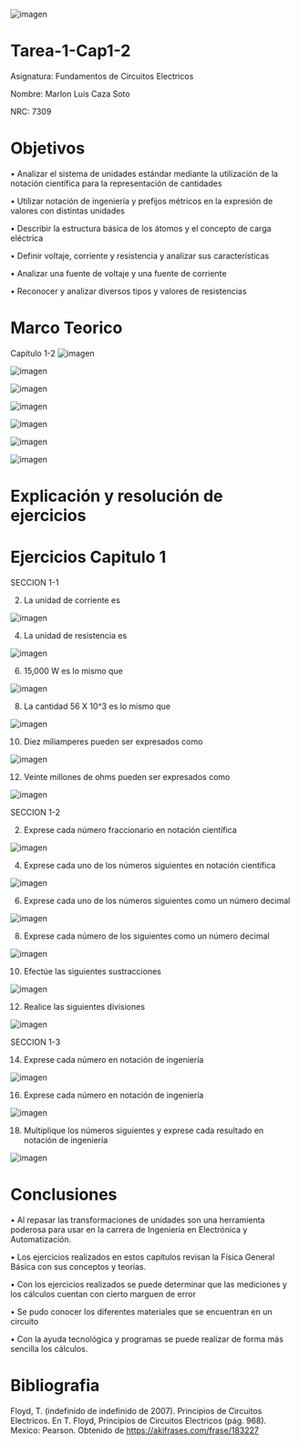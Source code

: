 ![imagen](https://user-images.githubusercontent.com/105812540/169170187-c196cd47-cab4-4ce5-9db3-5f7ce407d292.png)


# Tarea-1-Cap1-2
Asignatura: Fundamentos de Circuitos Electricos

Nombre: Marlon Luis Caza Soto 

NRC: 7309

# Objetivos 

•	Analizar el sistema de unidades estándar mediante la utilización de la notación científica para la representación de cantidades

•	Utilizar notación de ingeniería y prefijos métricos en la expresión de valores con distintas unidades 

•	Describir la estructura básica de los átomos  y el concepto de carga eléctrica

•	Definir voltaje, corriente y resistencia y analizar sus características

•	Analizar una fuente de voltaje y una fuente de corriente

•	Reconocer y analizar diversos tipos y valores de resistencias

# Marco Teorico 

Capitulo 1-2
![imagen](https://user-images.githubusercontent.com/105812540/169189273-f379a850-1594-48c1-ae8e-efd29b907bb5.png)

![imagen](https://user-images.githubusercontent.com/105812540/169189585-c1a5486c-8b2d-48ba-9650-f774095638ff.png)

![imagen](https://user-images.githubusercontent.com/105812540/169189194-48374812-c92e-4e54-baf3-020eb07fe3c0.png)

![imagen](https://user-images.githubusercontent.com/105812540/169189314-d22e7490-e2d7-4db6-bbb7-24553f45f39e.png)

![imagen](https://user-images.githubusercontent.com/105812540/169189823-ef385686-7515-48c6-9f64-347f98ff4d7c.png)

![imagen](https://user-images.githubusercontent.com/105812540/169189341-64b343f7-ae04-4824-859b-211282606ee3.png)

![imagen](https://user-images.githubusercontent.com/105812540/169189381-2164fcb0-ef52-4d20-97ba-eb1bd8c151ad.png)


# Explicación y resolución de ejercicios

# Ejercicios Capitulo 1 

SECCION 1-1

2. La unidad de corriente es

![imagen](https://user-images.githubusercontent.com/105812540/169190934-8d3f41ad-21da-4742-9d2e-42122eeba4ed.png)

4. La unidad de resistencia es

![imagen](https://user-images.githubusercontent.com/105812540/169191128-45b67945-d3c5-4b87-b1a1-2c9c86d7550f.png)

6. 15,000 W es lo mismo que

![imagen](https://user-images.githubusercontent.com/105812540/169191219-af69dd7c-f9fc-4bbd-9805-999077158ab6.png)

8. La cantidad 56 X 10^3 es lo mismo que

![imagen](https://user-images.githubusercontent.com/105812540/169191296-c5cfce15-3088-4604-b1b2-ee6709476f06.png)

10. Diez miliamperes pueden ser expresados como

![imagen](https://user-images.githubusercontent.com/105812540/169191805-0279623b-67b5-4d37-b1b2-c9f1cb0432b9.png)

12. Veinte millones de ohms pueden ser expresados como

![imagen](https://user-images.githubusercontent.com/105812540/169191872-1481704c-250b-43e4-9272-a32d57eb797c.png)

SECCION 1-2

2. Exprese cada número fraccionario en notación científica

![imagen](https://user-images.githubusercontent.com/105812540/169192807-063addde-1753-4c4a-a4c9-2d318c2af1fb.png)

4. Exprese cada uno de los números siguientes en notación científica

![imagen](https://user-images.githubusercontent.com/105812540/169192836-b2d036a8-47c7-409c-be96-b7b094f4f396.png)

6. Exprese cada uno de los números siguientes como un número decimal

![imagen](https://user-images.githubusercontent.com/105812540/169194182-8cb5127f-2625-4ab0-9022-eda63923b74f.png)

8. Exprese cada número de los siguientes como un número decimal 

![imagen](https://user-images.githubusercontent.com/105812540/169194250-ae1afca4-b9bc-4538-9c9e-32bdadaddfe7.png)

10. Efectúe las siguientes sustracciones

![imagen](https://user-images.githubusercontent.com/105812540/169194504-197c28ea-fe99-4cc1-b845-7e1a2c6ede70.png)

12. Realice las siguientes divisiones

![imagen](https://user-images.githubusercontent.com/105812540/169194598-a10ceae2-3b3d-45b6-ac91-37814ca154f9.png)

SECCION 1-3

14. Exprese cada número en notación de ingeniería

![imagen](https://user-images.githubusercontent.com/105812540/169194713-94093451-66b8-4150-97d2-4a8147fb26b3.png)

16. Exprese cada número en notación de ingeniería

![imagen](https://user-images.githubusercontent.com/105812540/169194752-b7cc73fa-e375-4ac5-94ba-1b778ad42230.png)

18. Multiplique los números siguientes y exprese cada resultado en notación de ingeniería

![imagen](https://user-images.githubusercontent.com/105812540/169194809-88a3afc2-8bd0-4773-a163-ddebf5f26e3d.png)








# Conclusiones 
•	Al repasar las transformaciones de unidades son una herramienta poderosa para usar en la carrera de Ingeniería en Electrónica y Automatización.

•	Los ejercicios realizados en estos capítulos revisan la Física General Básica con sus conceptos y teorías.

•	Con los ejercicios realizados se puede determinar que las mediciones y los cálculos cuentan con cierto marguen de error

•	Se pudo conocer los diferentes materiales que se encuentran en un circuito 

•	Con la ayuda tecnológica y programas se puede realizar de forma más sencilla los cálculos.

# Bibliografia 

Floyd, T. (indefinido de indefinido de 2007). Principios de Circuitos Electricos. En T. Floyd, Principios de Circuitos Electricos (pág. 968). Mexico: Pearson. Obtenido de https://akifrases.com/frase/183227





